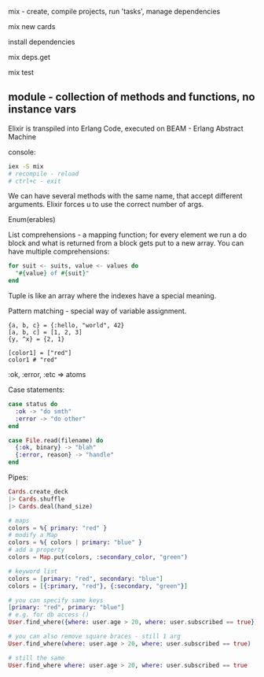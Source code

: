 mix - create, compile projects, run 'tasks', manage dependencies

mix new cards

install dependencies

mix deps.get

mix test

module - collection of methods and functions, no instance vars
-------
Elixir is transpiled into Erlang Code, executed on BEAM - Erlang Abstract Machine

console:
```bash
iex -S mix
# recompile - reload
# ctrl+c - exit
```

We can have several methods with the same name, that accept different arguments.
Elixir forces u to use the correct number of args.

Enum(erables)

List comprehensions - a mapping function; for every element we run a do block and what is returned from a block gets put to a new array.
You can have multiple comprehensions:
```elixir
for suit <- suits, value <- values do
  "#{value} of #{suit}"
end
```

Tuple is like an array where the indexes have a special meaning.

Pattern matching - special way of variable assignment.
```
{a, b, c} = {:hello, "world", 42}
[a, b, c] = [1, 2, 3]
{y, ^x} = {2, 1}
```
```
[color1] = ["red"]
color1 # "red"
```

:ok, :error, :etc => atoms

Case statements:
```elixir
case status do
  :ok -> "do smth"
  :error -> "do other"
end

case File.read(filename) do
  {:ok, binary} -> "blah"
  {:error, reason} -> "handle"
end

```


Pipes:
```elixir
Cards.create_deck
|> Cards.shuffle
|> Cards.deal(hand_size)
```

```elixir
# maps
colors = %{ primary: "red" }
# modify a Map
colors = %{ colors | primary: "blue" }
# add a property
colors = Map.put(colors, :secondary_color, "green")
```

```elixir
# keyword list
colors = [primary: "red", secondary: "blue"]
colors = [{:primary, "red"}, {:secondary, "green"}]

# you can specify same keys
[primary: "red", primary: "blue"]
# e.g. for db access ()
User.find_where({where: user.age > 20, where: user.subscribed == true})

# you can also remove square braces - still 1 arg
User.find_where(where: user.age > 20, where: user.subscribed == true)

# still the same
User.find_where where: user.age > 20, where: user.subscribed == true
```